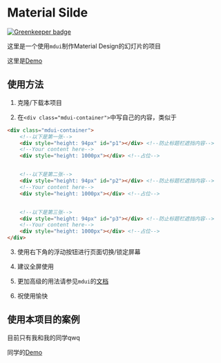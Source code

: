 # Material Silde

[![Greenkeeper badge](https://badges.greenkeeper.io/Enter-tainer/MaterialSlide.svg)](https://greenkeeper.io/)

这里是一个使用`mdui`制作Material Design的幻灯片的项目

这里是[Demo](https://enter-tainer.github.io/MaterialSlide/)

## 使用方法

1. 克隆/下载本项目

2. 在`<div class="mdui-container">`中写自己的内容，类似于
``` html
<div class="mdui-container">
    <!--以下是第一张-->
    <div style="height: 94px" id="p1"></div> <!--防止标题栏遮挡内容-->
    <!--Your content here-->
    <div style="height: 1000px"></div> <!--占位-->


    <!--以下是第二张-->
    <div style="height: 94px" id="p2"></div> <!--防止标题栏遮挡内容-->
    <!--Your content here-->
    <div style="height: 1000px"></div> <!--占位-->


    <!--以下是第三张-->
    <div style="height: 94px" id="p3"></div> <!--防止标题栏遮挡内容-->
    <!--Your content here-->
    <div style="height: 1000px"></div> <!--占位-->
</div>
```
3. 使用右下角的浮动按钮进行页面切换/锁定屏幕

4. 建议全屏使用

5. 更加高级的用法请参见`mdui`的[文档](https://www.mdui.org/docs/)

6. 祝使用愉快

## 使用本项目的案例

目前只有我和我的同学qwq

同学的[Demo](http://xzcxzc_yy.gitee.io/groupwork/news/index.html)
